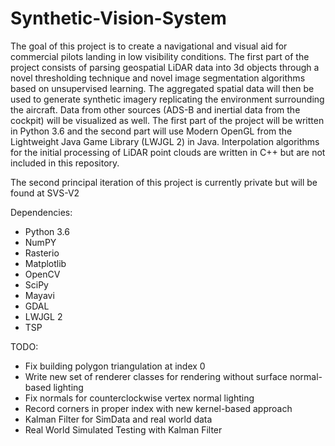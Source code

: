 # Synthetic-Vision-System
 The goal of this project is to create a navigational and visual aid for commercial pilots landing in low visibility conditions. The first part of the project consists of parsing geospatial LiDAR data into 3d objects through a novel thresholding technique and novel image segmentation algorithms based on unsupervised learning. The aggregated spatial data will then be used to generate synthetic imagery replicating the environment surrounding the aircraft. Data from other sources (ADS-B and inertial data from the cockpit) will be visualized as well. The first part of the project will be written in Python 3.6 and the second part will use Modern OpenGL from the Lightweight Java Game Library (LWJGL 2) in Java. Interpolation algorithms for the initial processing of LiDAR point clouds are written in C++ but are not included in this repository. 
 
The second principal iteration of this project is currently private but will be found at SVS-V2
 
 Dependencies:
 - Python 3.6
 - NumPY
 - Rasterio
 - Matplotlib
 - OpenCV
 - SciPy
 - Mayavi
 - GDAL
 - LWJGL 2
 - TSP

 TODO: 
 - Fix building polygon triangulation at index 0
 - Write new set of renderer classes for rendering without surface normal-based lighting
 - Fix normals for counterclockwise vertex normal lighting
 - Record corners in proper index with new kernel-based approach
 - Kalman Filter for SimData and real world data
 - Real World Simulated Testing with Kalman Filter

 

